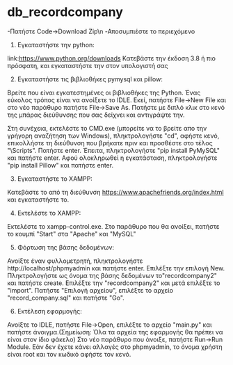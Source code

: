 # db_recordcompany

-Πατήστε Code->Download Zip\n
-Αποσυμπιέστε το περιεχόμενο

1) Εγκαταστήστε την python:

link:https://www.python.org/downloads 
Κατεβάστε την έκδοση 3.8 ή πιο πρόσφατη, και εγκαταστήστε την στον υπολογιστή σας

2) Εγκαταστήστε τις βιβλιοθήκες pymysql και pillow:

Βρείτε που είναι εγκατεστημένες οι βιβλιοθήκες της Python. Ένας εύκολος τρόπος είναι να ανοίξετε το IDLE. Εκεί, πατήστε File->New File και
στο νέο παράθυρο πατήστε File->Save As. Πατήστε με διπλό κλικ στο κενό της μπάρας διεύθυνσης που σας δείχνει και αντιγράψτε την.

Στη συνέχεια, εκτελέστε το CMD.exe (μπορείτε να το βρείτε απο την γρήγορη αναζήτηση των Windows), πληκτρολογήστε "cd", αφήστε κενό, επικολλήστε τη διεύθυνση που βρήκατε πριν
και προσθέστε στο τέλος "\Scripts". Πατήστε enter. Έπειτα, πληκτρολογήστε "pip install PyMySQL" και πατήστε enter. Αφού ολοκληρωθεί η εγκατάσταση, πληκτρολογήστε
"pip install Pillow"  και πατήστε enter.

3) Εγκαταστήστε το XAMPP:

Κατεβάστε το από τη διεύθυνση https://www.apachefriends.org/index.html και εγκαταστήστε το.

4) Εκτελέστε το XAMPP:

Εκτελέστε το xampp-control.exe. Στο παράθυρο που θα ανοίξει, πατήστε το κουμπί "Start" στα "Apache" και "MySQL"

5) Φόρτωση της βάσης δεδομένων:

Ανοίξτε έναν φυλλομετρητή, πληκτρολογήστε http://localhost/phpmyadmin και πατήστε enter.
Επιλέξτε την επιλογή New. Πληκτρολογήστε ως όνομα της βάσης δεδομένων το"recordcompany2" και πατήστε create.
Επιλέξτε την "recordcompany2" και μετά επιλέξτε το "import".
Πατήστε "Επιλογή αρχείου", επιλέξτε το αρχείο "record_company.sql" και πατήστε "Go".

6) Εκτέλεση εφαρμογής:

Ανοίξτε το IDLE, πατήστε File->Open, επιλέξτε το αρχείο "main.py" και πατήστε άνοιγμα.(Σημείωση: Όλα τα αρχεία της εφαρμογής θα πρέπει να είναι στον ίδιο φάκελο)
Στο νέο παράθυρο που άνοιξε, πατήστε Run->Run Module.
Εάν δεν έχετε κάνει αλλαγές στο phpmyadmin, το όνομα χρήστη είναι root και τον κωδικό αφήστε τον κενό.


